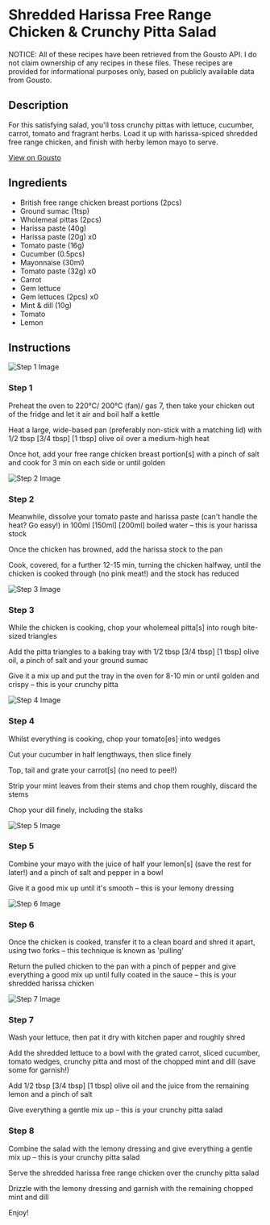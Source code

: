 # Shredded Harissa Free Range Chicken & Crunchy Pitta Salad

NOTICE: All of these recipes have been retrieved from the Gousto API. I do not claim ownership of any recipes in these files. These recipes are provided for informational purposes only, based on publicly available data from Gousto.

## Description

For this satisfying salad, you'll toss crunchy pittas with lettuce, cucumber, carrot, tomato and fragrant herbs. Load it up with harissa-spiced shredded free range chicken, and finish with herby lemon mayo to serve.

[View on Gousto](https://www.gousto.co.uk/recipes/cookbook/shredded-harissa-free-range-chicken-crunchy-pitta-salad)

## Ingredients

- British free range chicken breast portions (2pcs)
- Ground sumac (1tsp)
- Wholemeal pittas (2pcs)
- Harissa paste (40g)
- Harissa paste (20g) x0
- Tomato paste (16g)
- Cucumber (0.5pcs)
- Mayonnaise (30ml)
- Tomato paste (32g) x0
- Carrot
- Gem lettuce
- Gem lettuces (2pcs) x0
- Mint & dill (10g)
- Tomato
- Lemon

## Instructions

![Step 1 Image](https://production-media.gousto.co.uk/cms/recipe-step-image/Step-1-1692625514192-x200.jpg)

### Step 1

Preheat the oven to 220°C/ 200°C (fan)/ gas 7, then take your chicken out of the fridge and let it air and boil half a kettle

Heat a large, wide-based pan (preferably non-stick with a matching lid) with 1/2 tbsp <span class="text-purple">[3/4 tbsp] </span><span class="text-danger">[1 tbsp]</span> olive oil over a medium-high heat

Once hot, add your free range chicken breast portion[s] with a pinch of salt and cook for 3 min on each side or until golden

![Step 2 Image](https://production-media.gousto.co.uk/cms/recipe-step-image/Step-2-1692625517985-x200.jpg)

### Step 2

Meanwhile, dissolve your tomato paste and harissa paste (can't handle the heat? Go easy!) in 100ml<span class="text-danger"> </span><span class="text-purple">[150ml]</span> <span class="text-danger">[200ml]</span> boiled water – this is your harissa stock

Once the chicken has browned, add the harissa stock to the pan

Cook, covered, for a further 12-15 min, turning the chicken halfway, until the chicken is cooked through (no pink meat!) and the stock has reduced

![Step 3 Image](https://production-media.gousto.co.uk/cms/recipe-step-image/Step-3-1692625521888-x200.jpg)

### Step 3

While the chicken is cooking, chop your wholemeal pitta[s] into rough bite-sized triangles

Add the pitta triangles to a baking tray with 1/2 tbsp <span class="text-purple">[3/4 tbsp]</span> <span class="text-danger">[1 tbsp] </span>olive oil, a pinch of salt and your ground sumac

Give it a mix up and put the tray in the oven for 8-10 min or until golden and crispy – this is your crunchy pitta

![Step 4 Image](https://production-media.gousto.co.uk/cms/recipe-step-image/Step-4-1692625525841-x200.jpg)

### Step 4

Whilst everything is cooking, chop your tomato[es]<span class="text-danger"> </span>into wedges

Cut your cucumber in half lengthways, then slice finely

Top, tail and grate your carrot[s] (no need to peel!)

Strip your mint leaves from their stems and chop them roughly, discard the stems

Chop your dill finely, including the stalks

![Step 5 Image](https://production-media.gousto.co.uk/cms/recipe-step-image/Step-5-1692625529173-x200.jpg)

### Step 5

Combine your mayo with the juice of half your<span class="text-danger"> </span>lemon[s] (save the rest for later!) and a pinch of salt and pepper in a bowl

Give it a good mix up until it's smooth – this is your lemony dressing

![Step 6 Image](https://production-media.gousto.co.uk/cms/recipe-step-image/Step-6-1692625533172-x200.jpg)

### Step 6

Once the chicken is cooked, transfer it to a clean board and shred it apart, using two forks – this technique is known as 'pulling'

Return the pulled chicken to the pan with a pinch of pepper and give everything a good mix up until fully coated in the sauce – this is your shredded harissa chicken

![Step 7 Image](https://production-media.gousto.co.uk/cms/recipe-step-image/Step-7-1692625536218-x200.jpg)

### Step 7

Wash your lettuce, then pat it dry with kitchen paper and roughly shred

Add the shredded lettuce to a bowl with the grated carrot, sliced cucumber, tomato wedges, crunchy pitta and most of the chopped mint and dill (save some for garnish!)

Add 1/2 tbsp [3/4 tbsp] [1 tbsp] olive oil and the juice from the remaining lemon and a pinch of salt

Give everything a gentle mix up – this is your crunchy pitta salad

### Step 8

Combine the salad with the lemony dressing and give everything a gentle mix up – this is your crunchy pitta salad

Serve the shredded harissa free range chicken over the crunchy pitta salad

Drizzle with the lemony dressing and garnish with the remaining chopped mint and dill

Enjoy!

